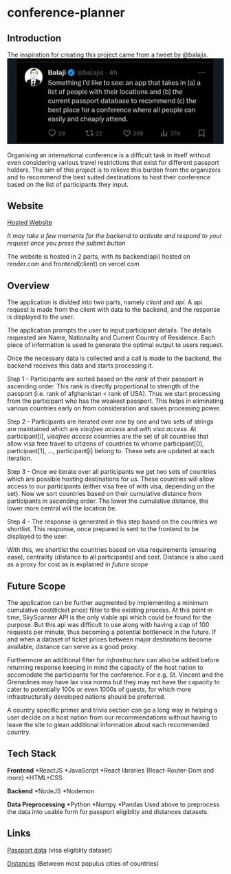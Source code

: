 # conference-planner

## Introduction
The inspiration for creating this project came from a tweet by @balajis.
![tweet](https://github.com/ThePrincipleMan/conference-planner/blob/main/image.png)

Organising an international conference is a difficult task in itself without even considering various travel restrictions that exist for different passport holders.
The aim of this project is to relieve this burden from the organizers and to recommend the best suited destinations to host their conference based on the list of participants they input.

## Website

[Hosted Website](https://conferenceplanner-theprincipleman.netlify.app/planner)

*It may take a few moments for the backend to activate and respond to your request once you press the submit button*

The website is hosted in 2 parts, with its backend(api) hosted on render.com and frontend(client) on vercel.com

## Overview
The application is divided into two parts, namely *client* and *api*. A api request is made from the client with data to the backend, and the response is displayed to the user.

The application prompts the user to input participant details. The details requested are Name, Nationality and Current Country of Residence.
Each piece of information is used to generate the optimal output to users request.

Once the necessary data is collected and a call is made to the backend, the backend receives this data and starts processing it.

Step 1 - 
Participants are sorted based on the *rank* of their passport in ascending order. This rank is directly proportional to strength of the passport (i.e. rank of afghanistan < rank of USA). Thus we start processing from the participant who has the weakest passport. This helps in eliminating various countries early on from consideration and saves processing power.

Step 2 - 
Participants are iterated over one by one and two sets of strings are maintained which are *visafree access* and *with visa access*.
At participant[i], *visafree access* countries are the set of all countries that allow visa free travel to citizens of countries to whome participant[0], participant[1], ..., participant[i] belong to. These sets are updated at each iteration.

Step 3 - 
Once we iterate over all participants we get two sets of countries which are possible hosting destinations for us. These countries will allow access to our participants (either visa free of with visa, depending on the set). Now we sort countries based on their cumulative distance from participants in ascending order. The lower the cumulative distance, the lower more central will the location be.

Step 4 - 
The response is generated in this step based on the countries we shortlist. This response, once prepared is sent to the frontend to be displayed to the user.

With this, we shortlist the countries based on visa requirements (ensuring ease), centrality (distance to all participants) and cost.
Distance is also used as a proxy for cost as is explained in *future scope*

## Future Scope
The application can be further augmented by implementing a minimum cumulative cost(ticket price) filter to the existing process. At this point in time, SkyScanner API is the only viable api which could be found for the purpose. But this api was difficult to use along with having a cap of 100 requests per minute, thus becoming a potential bottleneck in the future. If and when a dataset of ticket prices between major destinations become available, distance can serve as a good proxy.

Furthermore an additional filter for *infrastructure* can also be added before returning response keeping in mind the capacity of the host nation to accomodate the participants for the conference. For e.g. St. Vincent and the Grenadines may have lax visa norms but they may not have the capacity to cater to potentially 100s or even 1000s of guests, for which more infrastructurally developed nations should be preferred.

A country specific primer and trivia section can go a long way in helping a user decide on a host nation from our recommendations without having to leave the site to glean additional information about each recommended country.

## Tech Stack 

**Frontend**
*ReactJS
*JavaScript
*React libraries (React-Router-Dom and more)
*HTML+CSS

**Backend**
*NodeJS
*Nodemon

**Data Preprocessing**
*Python
*Numpy
*Pandas
Used above to preprocess the data into usable form for passport eligiblity and distances datasets.

## Links
[Passport data](https://github.com/ilyankou/passport-index-dataset) (visa eligiblity dataset)

[Distances](https://github.com/rahulbot/distances-between-countries) (Between most populus cities of countries)

